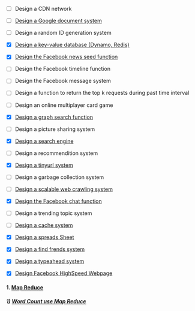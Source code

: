 * [ ] Design a CDN network
* [ ] [Design a Google document system](https://neil.fraser.name/writing/sync/)
* [ ] Design a random ID generation system
* [x] [Design a key-value database (Dynamo, Redis)](https://github.com/UmassJin/Leetcode/blob/master/Design/OS_concepts/Dynamo_Design.md)
* [x] [Design the Facebook news seed function](https://github.com/UmassJin/Leetcode/blob/master/Design/OS_concepts/Design_New_Feed.md)
* [ ] Design the Facebook timeline function
* [ ] Design the Facebook message system 
* [ ] Design a function to return the top k requests during past time interval
* [ ] Design an online multiplayer card game
* [x] [Design a graph search function](https://github.com/UmassJin/Leetcode/blob/master/Design/OS_concepts/Design_Graph_Search_Function.md)
* [ ] Design a picture sharing system
* [x] [Design a search engine](https://github.com/UmassJin/Leetcode/blob/master/Design/OS_concepts/Design_Search_Engine.md)
* [ ] Design a recommendition system
* [x] [Design a tinyurl system](https://github.com/UmassJin/Leetcode/blob/master/Design/OS_concepts/Design_tiny_URL.md)
* [ ] Design a garbage collection system
* [ ] [Design a scalable web crawling system](https://github.com/UmassJin/Leetcode/blob/master/Design/OS_concepts/Design_Search_Engine.md)
* [x] [Design the Facebook chat function](https://github.com/UmassJin/Leetcode/blob/master/Design/OS_concepts/Design_Facebook_Chat.md)
* [ ] Design a trending topic system
* [ ] [Design a cache system](https://github.com/UmassJin/Leetcode/blob/master/Design/OS_concepts/Memcache.md)
* [x] [Design a spreads Sheet](https://github.com/UmassJin/Leetcode/blob/master/Design/OS_concepts/Design_Spreadsheet_OOD.md)
* [x] [Design a find frends system](https://github.com/UmassJin/Leetcode/blob/master/Design/OS_concepts/Design_Find_Friend_System.md)
* [x] [Design a typeahead system](https://github.com/UmassJin/Leetcode/blob/master/Design/OS_concepts/Design_Facebook_Typeahead.md)
* [x] [Design Facebook HighSpeed Webpage](https://github.com/UmassJin/Leetcode/blob/master/Design/OS_concepts/Design_Facebook_HighSpeed_Webpage.md)



#### 1. [Map Reduce](http://michaelnielsen.org/blog/write-your-first-mapreduce-program-in-20-minutes/)
##### 1) [Word Count use Map Reduce](https://github.com/UmassJin/Leetcode/blob/master/Design/OS_concepts/Design_Map_Reduce.py)





